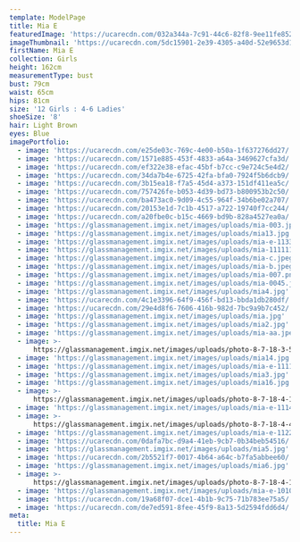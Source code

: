 ```yaml
---
template: ModelPage
title: Mia E
featuredImage: 'https://ucarecdn.com/032a344a-7c91-44c6-82f8-9ee11fe852c0/'
imageThumbnail: 'https://ucarecdn.com/5dc15901-2e39-4305-a40d-52e9653d1262/'
firstName: Mia E
collection: Girls
height: 162cm
measurementType: bust
bust: 79cm
waist: 65cm
hips: 81cm
size: '12 Girls : 4-6 Ladies'
shoeSize: '8'
hair: Light Brown
eyes: Blue
imagePortfolio:
  - image: 'https://ucarecdn.com/e25de03c-769c-4e00-b50a-1f637276dd27/'
  - image: 'https://ucarecdn.com/1571e885-453f-4833-a64a-3469627cfa3d/'
  - image: 'https://ucarecdn.com/ef322e38-efac-45bf-b7cc-c9e724c5e4d2/'
  - image: 'https://ucarecdn.com/34da7b4e-6725-42fa-bfa0-7924f5b6dcb9/'
  - image: 'https://ucarecdn.com/3b15ea18-f7a5-45d4-a373-151df411ea5c/'
  - image: 'https://ucarecdn.com/757426fe-b053-4d39-bd73-b800953b2c50/'
  - image: 'https://ucarecdn.com/ba473ac0-9d09-4c55-964f-34b6be02a707/'
  - image: 'https://ucarecdn.com/20153e1d-7c1b-4517-a722-19740f7cc244/'
  - image: 'https://ucarecdn.com/a20fbe0c-b15c-4669-bd9b-828a4527ea0a/'
  - image: 'https://glassmanagement.imgix.net/images/uploads/mia-003.jpg'
  - image: 'https://glassmanagement.imgix.net/images/uploads/mia13.jpg'
  - image: 'https://glassmanagement.imgix.net/images/uploads/mia-e-1133.jpg'
  - image: 'https://glassmanagement.imgix.net/images/uploads/mia-111111.png'
  - image: 'https://glassmanagement.imgix.net/images/uploads/mia-c.jpeg'
  - image: 'https://glassmanagement.imgix.net/images/uploads/mia-b.jpeg'
  - image: 'https://glassmanagement.imgix.net/images/uploads/mia-007.png'
  - image: 'https://glassmanagement.imgix.net/images/uploads/mia-0045.jpg'
  - image: 'https://glassmanagement.imgix.net/images/uploads/mia4.jpg'
  - image: 'https://ucarecdn.com/4c1e3396-64f9-456f-bd13-bbda1db280df/'
  - image: 'https://ucarecdn.com/29e4d8f6-7606-416b-982d-7bc9a9b7c452/'
  - image: 'https://glassmanagement.imgix.net/images/uploads/mia.jpg'
  - image: 'https://glassmanagement.imgix.net/images/uploads/mia2.jpg'
  - image: 'https://glassmanagement.imgix.net/images/uploads/mia-aa.jpeg'
  - image: >-
      https://glassmanagement.imgix.net/images/uploads/photo-8-7-18-3-52-44-am_preview.jpg
  - image: 'https://glassmanagement.imgix.net/images/uploads/mia14.jpg'
  - image: 'https://glassmanagement.imgix.net/images/uploads/mia-e-1111.jpg'
  - image: 'https://glassmanagement.imgix.net/images/uploads/mia3.jpg'
  - image: 'https://glassmanagement.imgix.net/images/uploads/mia16.jpg'
  - image: >-
      https://glassmanagement.imgix.net/images/uploads/photo-8-7-18-4-14-47-am_preview.jpg
  - image: 'https://glassmanagement.imgix.net/images/uploads/mia-e-1114.jpg'
  - image: >-
      https://glassmanagement.imgix.net/images/uploads/photo-8-7-18-4-46-05-am_preview.jpg
  - image: 'https://glassmanagement.imgix.net/images/uploads/mia-e-112222.jpg'
  - image: 'https://ucarecdn.com/0dafa7bc-d9a4-41eb-9cb7-0b34beb54516/'
  - image: 'https://glassmanagement.imgix.net/images/uploads/mia5.jpg'
  - image: 'https://ucarecdn.com/2b5521f7-0017-4b64-a64c-b7fa5abbee60/'
  - image: 'https://glassmanagement.imgix.net/images/uploads/mia6.jpg'
  - image: >-
      https://glassmanagement.imgix.net/images/uploads/photo-8-7-18-4-17-43-am_preview.jpg
  - image: 'https://glassmanagement.imgix.net/images/uploads/mia-e-1010101.png'
  - image: 'https://ucarecdn.com/19a68f07-dce1-4b1b-9c75-71b783ee75a5/'
  - image: 'https://ucarecdn.com/de7ed591-8fee-45f9-8a13-5d2594fdd6d4/'
meta:
  title: Mia E
---
```


